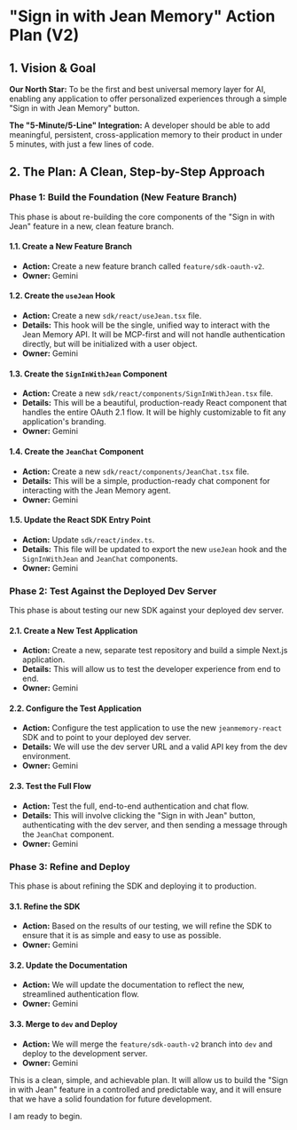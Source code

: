 # "Sign in with Jean Memory" Action Plan (V2)

## 1. Vision & Goal

**Our North Star:** To be the first and best universal memory layer for AI, enabling any application to offer personalized experiences through a simple "Sign in with Jean Memory" button.

**The "5-Minute/5-Line" Integration:** A developer should be able to add meaningful, persistent, cross-application memory to their product in under 5 minutes, with just a few lines of code.

## 2. The Plan: A Clean, Step-by-Step Approach

### Phase 1: Build the Foundation (New Feature Branch)

This phase is about re-building the core components of the "Sign in with Jean" feature in a new, clean feature branch.

#### 1.1. Create a New Feature Branch
*   **Action:** Create a new feature branch called `feature/sdk-oauth-v2`.
*   **Owner:** Gemini

#### 1.2. Create the `useJean` Hook
*   **Action:** Create a new `sdk/react/useJean.tsx` file.
*   **Details:** This hook will be the single, unified way to interact with the Jean Memory API. It will be MCP-first and will not handle authentication directly, but will be initialized with a user object.
*   **Owner:** Gemini

#### 1.3. Create the `SignInWithJean` Component
*   **Action:** Create a new `sdk/react/components/SignInWithJean.tsx` file.
*   **Details:** This will be a beautiful, production-ready React component that handles the entire OAuth 2.1 flow. It will be highly customizable to fit any application's branding.
*   **Owner:** Gemini

#### 1.4. Create the `JeanChat` Component
*   **Action:** Create a new `sdk/react/components/JeanChat.tsx` file.
*   **Details:** This will be a simple, production-ready chat component for interacting with the Jean Memory agent.
*   **Owner:** Gemini

#### 1.5. Update the React SDK Entry Point
*   **Action:** Update `sdk/react/index.ts`.
*   **Details:** This file will be updated to export the new `useJean` hook and the `SignInWithJean` and `JeanChat` components.
*   **Owner:** Gemini

### Phase 2: Test Against the Deployed Dev Server

This phase is about testing our new SDK against your deployed dev server.

#### 2.1. Create a New Test Application
*   **Action:** Create a new, separate test repository and build a simple Next.js application.
*   **Details:** This will allow us to test the developer experience from end to end.
*   **Owner:** Gemini

#### 2.2. Configure the Test Application
*   **Action:** Configure the test application to use the new `jeanmemory-react` SDK and to point to your deployed dev server.
*   **Details:** We will use the dev server URL and a valid API key from the dev environment.
*   **Owner:** Gemini

#### 2.3. Test the Full Flow
*   **Action:** Test the full, end-to-end authentication and chat flow.
*   **Details:** This will involve clicking the "Sign in with Jean" button, authenticating with the dev server, and then sending a message through the `JeanChat` component.
*   **Owner:** Gemini

### Phase 3: Refine and Deploy

This phase is about refining the SDK and deploying it to production.

#### 3.1. Refine the SDK
*   **Action:** Based on the results of our testing, we will refine the SDK to ensure that it is as simple and easy to use as possible.
*   **Owner:** Gemini

#### 3.2. Update the Documentation
*   **Action:** We will update the documentation to reflect the new, streamlined authentication flow.
*   **Owner:** Gemini

#### 3.3. Merge to `dev` and Deploy
*   **Action:** We will merge the `feature/sdk-oauth-v2` branch into `dev` and deploy to the development server.
*   **Owner:** Gemini

This is a clean, simple, and achievable plan. It will allow us to build the "Sign in with Jean" feature in a controlled and predictable way, and it will ensure that we have a solid foundation for future development.

I am ready to begin.
